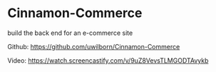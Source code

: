 # Cinnamon-Commerce
build the back end for an e-commerce site

Github:
https://github.com/uwilborn/Cinnamon-Commerce

Video:
https://watch.screencastify.com/v/9uZ8VevsTLMGODTAvykb

